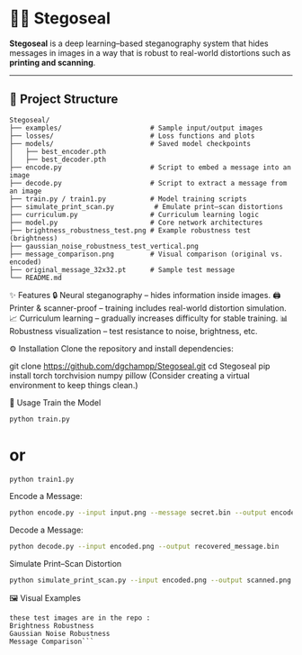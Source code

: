 # 🕵️‍♂️ Stegoseal

**Stegoseal** is a deep learning–based steganography system that hides messages in images in a way that is robust to real-world distortions such as **printing and scanning**.  

---

## 📂 Project Structure

```text
Stegoseal/
├── examples/                      # Sample input/output images
├── losses/                        # Loss functions and plots
├── models/                        # Saved model checkpoints
│   ├── best_encoder.pth
│   ├── best_decoder.pth
├── encode.py                      # Script to embed a message into an image
├── decode.py                      # Script to extract a message from an image
├── train.py / train1.py           # Model training scripts
├── simulate_print_scan.py          # Emulate print–scan distortions
├── curriculum.py                  # Curriculum learning logic
├── model.py                       # Core network architectures
├── brightness_robustness_test.png # Example robustness test (brightness)
├── gaussian_noise_robustness_test_vertical.png
├── message_comparison.png         # Visual comparison (original vs. encoded)
├── original_message_32x32.pt      # Sample test message
└── README.md
```
✨ Features
🔒 Neural steganography – hides information inside images.
🖨️ Printer & scanner-proof – training includes real-world distortion simulation.
📈 Curriculum learning – gradually increases difficulty for stable training.
📊 Robustness visualization – test resistance to noise, brightness, etc.

⚙️ Installation
Clone the repository and install dependencies:

git clone https://github.com/dgchampp/Stegoseal.git
cd Stegoseal
pip install torch torchvision numpy pillow
(Consider creating a virtual environment to keep things clean.)

🚀 Usage
Train the Model
```bash
python train.py
```
# or
```bash
python train1.py
```
Encode a Message:
```bash
python encode.py --input input.png --message secret.bin --output encoded.png
```
Decode a Message:
```bash
python decode.py --input encoded.png --output recovered_message.bin
```
Simulate Print–Scan Distortion
```bash
python simulate_print_scan.py --input encoded.png --output scanned.png
```
🖼️ Visual Examples
```test
these test images are in the repo : 
Brightness Robustness
Gaussian Noise Robustness
Message Comparison```
